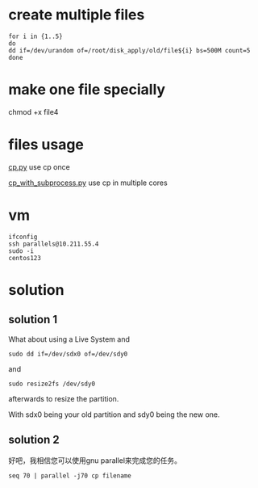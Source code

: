 

# create multiple files


```shell
for i in {1..5}
do
dd if=/dev/urandom of=/root/disk_apply/old/file${i} bs=500M count=5
done
```

# make one file specially

chmod +x file4


# files usage

[cp.py](cp.py) use cp once

[cp_with_subprocess.py](cp_with_subprocess.py) use cp in multiple cores


# vm

```shell
ifconfig
ssh parallels@10.211.55.4
sudo -i 
centos123
```


# solution

## solution 1



What about using a Live System and

```
sudo dd if=/dev/sdx0 of=/dev/sdy0
```

and

```
sudo resize2fs /dev/sdy0
```

afterwards to resize the partition.

With sdx0 being your old partition and sdy0 being the new one.


## solution 2

好吧，我相信您可以使用gnu parallel来完成您的任务。

```
seq 70 | parallel -j70 cp filename
```

